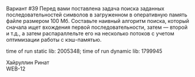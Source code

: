 Вариант #39
Перед вами поставлена задача поиска заданных последовательностей символов в загруженном в оперативную память файле размером 100 Мб. Составьте наивный алгоритм поиска, который сначала ищет вхождения первой последовательности, затем — второй и т.д., а затем распараллельте его на несколько потоков с учетом оптимизации работы с кэш-памятью.

time of run static lib: 2005348; time of run dynamic lib: 1799945

Хайруллин Ринат  
WEB-12